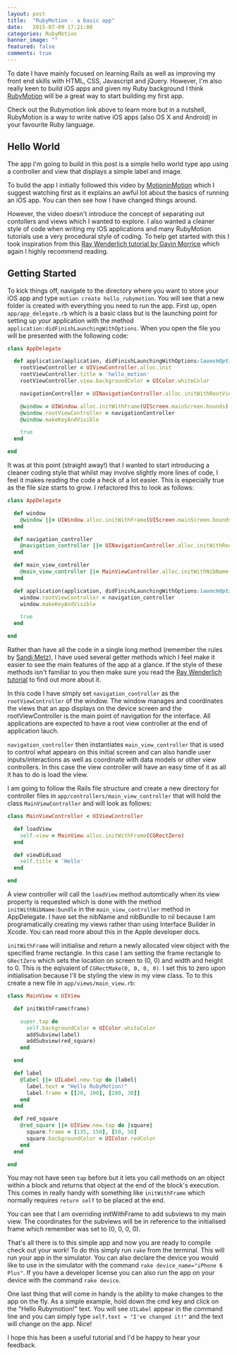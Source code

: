 ```yaml
---
layout: post
title:  "RubyMotion - a basic app"
date:   2015-07-09 17:21:00
categories: RubyMotion
banner_image: ""
featured: false
comments: true
---
```


To date I have mainly focused on learning Rails as well as improving my front end skills with HTML, CSS, Javascript and jQuery.  However, I'm also really keen to build iOS apps and given my Ruby background I think [RubyMotion](http://www.rubymotion.com/) will be a great way to start building my first app.

<!--more-->

Check out the Rubymotion link above to learn more but in a nutshell, RubyMotion is a way to write native iOS apps (also OS X and Android) in your favourite Ruby language.

## Hello World

The app I'm going to build in this post is a simple hello world type app using a controller and view that displays a simple label and image.

To build the app I initially followed this video by [MotioninMotion](https://motioninmotion.tv/screencasts/50) which I suggest watching first as it explains an awful lot about the basics of running an iOS app.  You can then see how I have changed things around.

However, the video doesn't introduce the concept of separating out contollers and views which I wanted to explore.  I also wanted a cleaner style of code when writing my iOS applications and many RubyMotion tutorials use a very procedural style of coding.  To help get started with this I took inspiration from this [Ray Wenderlich tutorial by Gavin Morrice](http://www.raywenderlich.com/82172/rubymotion-tutorial-for-beginners-part-1) which again I highly recommend reading.

## Getting Started

To kick things off, navigate to the directory where you want to store your iOS app and type ```motion create hello_rubymotion```.  You will see that a new folder is created with everything you need to run the app.  First up, open ```app/app_delegate.rb``` which is a basic class but is the launching point for setting up your application with the method ```application:didFinishLaunchingWithOptions```.  When you open the file you will be presented with the following code:

``` ruby
class AppDelegate

  def application(application, didFinishLaunchingWithOptions:launchOptions)
    rootViewController = UIViewController.alloc.init
    rootViewController.title = 'hello_motion'
    rootViewController.view.backgroundColor = UIColor.whiteColor

    navigationController = UINavigationController.alloc.initWithRootViewController(rootViewController)

    @window = UIWindow.alloc.initWithFrame(UIScreen.mainScreen.bounds)
    @window.rootViewController = navigationController
    @window.makeKeyAndVisible

    true
  end

end
```

It was at this point (straight away!) that I wanted to start introducing a cleaner coding style that whilst may involve slightly more lines of code, I feel it makes reading the code a heck of a lot easier.  This is especially true as the file size starts to grow.  I refactored this to look as follows:

``` ruby
class AppDelegate

  def window
    @window ||= UIWindow.alloc.initWithFrame(UIScreen.mainScreen.bounds)
  end

  def navigation_controller
    @navigation_controller ||= UINavigationController.alloc.initWithRootViewController(main_view_controller)
  end

  def main_view_controller
    @main_view_controller ||= MainViewController.alloc.initWithNibName(nil, bundle: nil)
  end

  def application(application, didFinishLaunchingWithOptions:launchOptions)  
    window.rootViewController = navigation_controller    
    window.makeKeyAndVisible

    true
  end

end
```

Rather than have all the code in a single long method (remember the rules by [Sandi Metz](https://www.youtube.com/watch?v=npOGOmkxuio)), I have used several getter methods which I feel make it easier to see the main features of the app at a glance.  If the style of these methods isn't familiar to you then make sure you read the [Ray Wenderlich tutorial](http://www.raywenderlich.com/82172/rubymotion-tutorial-for-beginners-part-1) to find out more about it.

In this code I have simply set ```navigation_controller``` as the ```rootViewController``` of the window.  The window manages and coordinates the views that an app displays on the device screen and the rootViewController is the main point of navigation for the interface.  All applications are expected to have a root view controller at the end of application lauch.

```navigation_controller``` then instantiates ```main_view_controller``` that is used to control what appears on this initial screen and can also handle user inputs/interactions as well as coordinate with data models or other view controllers.  In this case the view controller will have an easy time of it as all it has to do is load the view.

I am going to follow the Rails file structure and create a new directory for controller files in ```app/controllers/main_view_controller``` that will hold the class ```MainViewController``` and will look as follows:

``` ruby
class MainViewController < UIViewController

  def loadView
    self.view = MainView.alloc.initWithFrame(CGRectZero)
  end

  def viewDidLoad
    self.title = 'Hello'
  end

end
```

A view controller will call the ```loadView``` method automtically when its view property is requested which is done with the method ```initWithNibName:bundle``` in the ```main_view_controller``` method in AppDelegate.  I have set the nibName and nibBundle to nil because I am programatically creating my views rather than using Interface Builder in Xcode.  You can read more about this in the Apple developer docs.

```initWithFrame``` will initialise and return a newly allocated view object with the specified frame rectangle.  In this case I am setting the frame rectangle to ```GRectZero``` which sets the location on screen to (0, 0) and width and height to 0.  This is the eqivalent of ```CGRectMake(0, 0, 0, 0)```.  I set this to zero upon initialisation because I'll be styling the view in my view class.  To to this create a new file in ```app/views/main_view.rb```:

``` ruby
class MainView < UIView

  def initWithFrame(frame)

    super.tap do
      self.backgroundColor = UIColor.whiteColor
      addSubview(label)
      addSubview(red_square)
    end

  end

  def label
    @label ||= UILabel.new.tap do |label|
      label.text = "Hello RubyMotion!"
      label.frame = [[20, 100], [280, 30]]
    end
  end

  def red_square
    @red_square ||= UIView.new.tap do |square|
      square.frame = [135, 150], [50, 50]
      square.backgroundColor = UIColor.redColor
    end
  end

end
```

You may not have seen ```tap``` before but it lets you call methods on an object within a block and returns that object at the end of the block's execution.  This comes in really handy with something like ```initWithFrame``` which normally requires ```return self``` to be placed at the end.

You can see that I am overriding initWithFrame to add subviews to my main view.  The coordinates for the subviews will be in reference to the initialised frame which remember was set to (0, 0, 0, 0).

That's all there is to this simple app and now you are ready to compile check out your work!  To do this simply run ```rake``` from the terminal.  This will run your app in the simulator.  You can also declare the device you would like to use in the simulator with the command ```rake device_name="iPhone 6 Plus"```.  If you have a developer license you can also run the app on your device with the command ```rake device```.  

One last thing that will come in handy is the ability to make changes to the app on the fly.  As a simple example, hold down the cmd key and click on the "Hello Rubymotion!" text.  You will see ```UILabel``` appear in the command line and you can simply type ```self.text = "I've changed it!"``` and the text will change on the app. Nice!

I hope this has been a useful tutorial and I'd be happy to hear your feedback.
